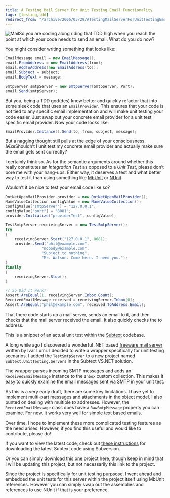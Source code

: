 ```yaml
---
title: A Testing Mail Server For Unit Testing Email Functionality
tags: [testing,tdd]
redirect_from: "/archive/2006/05/29/ATestingMailServerForUnitTestingEmailFunctionality.aspx/"
---
```


![Mail](https://haacked.com/images/Mail.jpg)So you are coding along
riding that TDD high when you reach the point at which your code needs
to send an email. What do you do now?

You might consider writing something that looks like:

```csharp
EmailMessage email = new EmailMessage();
email.FromAddress = new EmailAddress(from);
email.AddToAddress(new EmailAddress(to));
email.Subject = subject;
email.BodyText = message;

SmtpServer smtpServer = new SmtpServer(SmtpServer, Port);
email.Send(smtpServer);
```

But you, being a TDD god(des) know better and quickly refactor that into
some sleek code that uses an `EmailProvider`. This ensures that your
code is not tied to any specific email implementation and will make unit
testing your code easier. Just swap out your concrete email provider for
a unit test specific email provider. Now your code looks like:

```csharp
EmailProvider.Instance().Send(to, from, subject, message);
```

But a nagging thought still pulls at the edge of your consciousness.
â€œShouldn’t I unit test my concrete email provider and actually make
sure the email gets sent correctly?

I certainly think so. As for the semantic arguments around whether this
really constitutes an *Integration Test* as opposed to a *Unit Test*,
please don’t bore me with your hang-ups. Either way, it deserves a test
and what better way to test it than using something like
[MbUnit](http://www.mertner.com/confluence/display/MbUnit/Home "MbUnit Generative Unit Testing Framework")
or [NUnit](http://nunit.com/ "NUnit Unit Testing Framework").

Wouldn’t it be nice to test your email code like so?

```csharp
DotNetOpenMailProvider provider = new DotNetOpenMailProvider();
NameValueCollection configValue = new NameValueCollection();
configValue["smtpServer"] = "127.0.0.1";
configValue["port"] = "8081";
provider.Initialize("providerTest", configValue);

TestSmtpServer receivingServer = new TestSmtpServer();
try
{
    receivingServer.Start("127.0.0.1", 8081);
    provider.Send("phil@example.com", 
                "nobody@example.com", 
                "Subject to nothing", 
                "Mr. Watson. Come here. I need you.");
}
finally
{
    receivingServer.Stop();
}

// So Did It Work?
Assert.AreEqual(1, receivingServer.Inbox.Count);
ReceivedEmailMessage received = receivingServer.Inbox[0];
Assert.AreEqual("phil@example.com", received.ToAddress.Email);
```

That there code starts up a mail server, sends an email to it, and then
checks that the mail server received the email. It also quickly checks
the to address.

This is a snippet of an actual unit test within the
[Subtext](http://subtextproject.com/ "Subtext Blogging Engine")
codebase.

A long while ago I discovered a wonderful .NET based [freeware mail
server](http://www.lumisoft.ee/lsWWW/ENG/Products/Mail_Server/mail_index_eng.aspx?type=info "Mail Server")
written by Ivar Lumi. I decided to write a wrapper specifically for unit
testing scenarios. I added the `TestSmtpServer` to a new project named
`Subtext.UnitTesting.Servers` in the Subtext VS.NET solution.

The wrapper parses incoming SMTP messages and adds an
`ReceivedEmailMessage` instance to the `Inbox` custom collection. This
makes it easy to quickly examine the email messages sent via SMTP in
your unit test.

As this is a very early draft, there are some key limitations. I have
yet to implement multi-part messages and attachments in the object
model. I also punted on dealing with multiple *to* addresses. However,
the `ReceivedEmailMessage` class does have a `RawSmtpMessage` property
you can examine. For now, it works very well for simple text based
emails.

Over time, I hope to implement these more complicated testing features
as the need arises. However, if you find this useful and would like to
contribute, please do!

If you want to view the latest code, check out [these
instructions](http://subtextproject.com/Home/About/ViewTheCode/tabid/116/Default.aspx "View the Subtext Code")
for downloading the latest Subtext code using Subversion.

Or you can simply download this [one project
here](https://haacked.com/code/Subtext.TestMailServer.zip "Subtext.TestMailServer"),
though keep in mind that I will be updating this project, but not
necessarily this link to the project.

Since the project is specifically for unit testing purpsose, I went
ahead and embedded the unit tests for this server within the project
itself using MbUnit references. However you can simply swap out the
assemblies and references to use NUnit if that is your preference.

